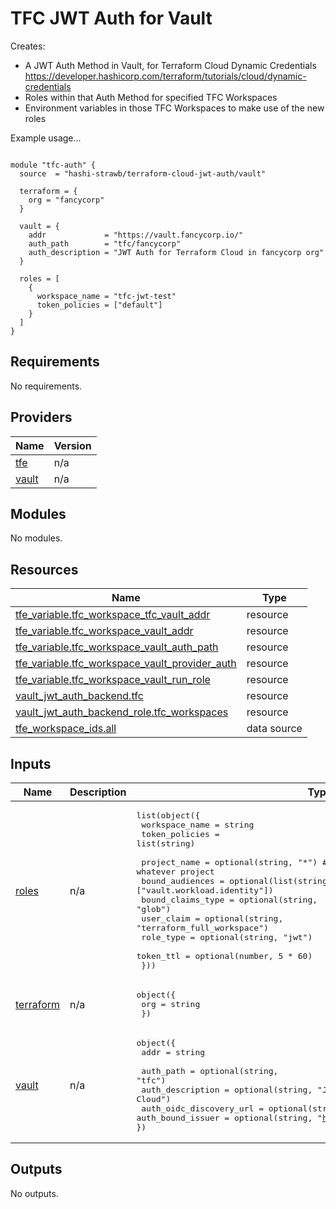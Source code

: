 # TFC JWT Auth for Vault

Creates:
* A JWT Auth Method in Vault, for Terraform Cloud Dynamic Credentials https://developer.hashicorp.com/terraform/tutorials/cloud/dynamic-credentials
* Roles within that Auth Method for specified TFC Workspaces
* Environment variables in those TFC Workspaces to make use of the new roles


Example usage...

```

module "tfc-auth" {
  source  = "hashi-strawb/terraform-cloud-jwt-auth/vault"

  terraform = {
    org = "fancycorp"
  }

  vault = {
    addr             = "https://vault.fancycorp.io/"
    auth_path        = "tfc/fancycorp"
    auth_description = "JWT Auth for Terraform Cloud in fancycorp org"
  }

  roles = [
    {
      workspace_name = "tfc-jwt-test"
      token_policies = ["default"]
    }
  ]
}

```

<!-- BEGIN_TF_DOCS -->
## Requirements

No requirements.

## Providers

| Name | Version |
|------|---------|
| <a name="provider_tfe"></a> [tfe](#provider\_tfe) | n/a |
| <a name="provider_vault"></a> [vault](#provider\_vault) | n/a |

## Modules

No modules.

## Resources

| Name | Type |
|------|------|
| [tfe_variable.tfc_workspace_tfc_vault_addr](https://registry.terraform.io/providers/hashicorp/tfe/latest/docs/resources/variable) | resource |
| [tfe_variable.tfc_workspace_vault_addr](https://registry.terraform.io/providers/hashicorp/tfe/latest/docs/resources/variable) | resource |
| [tfe_variable.tfc_workspace_vault_auth_path](https://registry.terraform.io/providers/hashicorp/tfe/latest/docs/resources/variable) | resource |
| [tfe_variable.tfc_workspace_vault_provider_auth](https://registry.terraform.io/providers/hashicorp/tfe/latest/docs/resources/variable) | resource |
| [tfe_variable.tfc_workspace_vault_run_role](https://registry.terraform.io/providers/hashicorp/tfe/latest/docs/resources/variable) | resource |
| [vault_jwt_auth_backend.tfc](https://registry.terraform.io/providers/hashicorp/vault/latest/docs/resources/jwt_auth_backend) | resource |
| [vault_jwt_auth_backend_role.tfc_workspaces](https://registry.terraform.io/providers/hashicorp/vault/latest/docs/resources/jwt_auth_backend_role) | resource |
| [tfe_workspace_ids.all](https://registry.terraform.io/providers/hashicorp/tfe/latest/docs/data-sources/workspace_ids) | data source |

## Inputs

| Name | Description | Type | Default | Required |
|------|-------------|------|---------|:--------:|
| <a name="input_roles"></a> [roles](#input\_roles) | n/a | <pre>list(object({<br>    workspace_name = string<br>    token_policies = list(string)<br><br>    project_name      = optional(string, "*") # Default to whatever project<br>    bound_audiences   = optional(list(string), ["vault.workload.identity"])<br>    bound_claims_type = optional(string, "glob")<br>    user_claim        = optional(string, "terraform_full_workspace")<br>    role_type         = optional(string, "jwt")<br>    token_ttl         = optional(number, 5 * 60)<br>  }))</pre> | `[]` | no |
| <a name="input_terraform"></a> [terraform](#input\_terraform) | n/a | <pre>object({<br>    org = string<br>  })</pre> | n/a | yes |
| <a name="input_vault"></a> [vault](#input\_vault) | n/a | <pre>object({<br>    addr = string<br><br>    auth_path               = optional(string, "tfc")<br>    auth_description        = optional(string, "JWT Auth for Terraform Cloud")<br>    auth_oidc_discovery_url = optional(string, "https://app.terraform.io")<br>    auth_bound_issuer       = optional(string, "https://app.terraform.io")<br>  })</pre> | n/a | yes |

## Outputs

No outputs.
<!-- END_TF_DOCS -->
